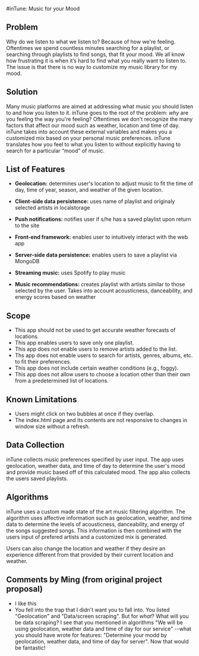 #inTune: Music for your Mood 

Problem 
------

Why do we listen to what we listen to? Because of how we're feeling. Oftentimes we spend countless minutes searching for a playlist, or searching through playlists to find songs, that fit your mood. We all know how frustrating it is when it’s hard to find what you really want to listen to. The issue is that there is no way to customize my music library for my mood. 

Solution
------

Many music platforms are aimed at addressing what music you should listen to and how you listen to it. inTune goes to the root of the problem: *why* are you feeling the way you're feeling? Oftentimes we don't recognize the many factors that affect our mood such as weather, location and time of day. inTune takes into account these external variables and makes you a customized mix based on your personal music preferences. inTune translates how you feel to what you listen to without explicitly having to search for a particular “mood” of music.

List of Features
------

- **Geolocation:** determines user's location to adjust music to fit the time of day, time of year, season, and weather of the given location.

- **Client-side data persistence:** uses name of playlist and originaly selected artists in localstorage

- **Push notifications:** notifies user if s/he has a saved playlist upon return to the site

- **Front-end framework:** enables user to intuitively interact with the web app

- **Server-side data persistence:** enables users to save a playlist via MongoDB

- **Streaming music:** uses Spotify to play music

- **Music recommendations:** creates playlist with artists similar to those selected by the user. Takes into account acousticness, danceability, and energy scores based on weather

Scope
------

- This app should not be used to get accurate weather forecasts of locations.
- This app enables users to save only one playlist.
- This app does not enable users to remove artists added to the list.
- Ths app does not enable users to search for artists, genres, albums, etc. to fit their preferences.
- This app does not include certain weather conditions (e.g., foggy).
- This app does not allow users to choose a location other than their own from a predetermined list of locations.

Known Limitations
------

- Users might click on two bubbles at once if they overlap.
- The index.html page and its contents are not responsive to changes in window size without a refresh.

Data Collection
------

inTune collects music preferences specified by user input. The app uses geolocation, weather data, and time of day to determine the user's mood and provide music based off of this calculated mood. The app also collects the users saved playlists. 

Algorithms
------

inTune uses a custom made state of the art music filtering algorithm. The algorithm uses affective information such as geolocation, weather, and time data to determine the levels of acousticness, danceability, and energy of the songs suggested songs. This information is then combined with the users input of prefered artists and a customized mix is generated.

Users can also change the location and weather if they desire an experience different from that provided by their current location and weather.

Comments by Ming (from original project proposal)
------
* I like this
* You fell into the trap that I didn't want you to fall into.  You listed "Geolocation" and "Data/screen scraping".  But for _what_?  What will you be data scraping?  I see that you mentioned in algorithms "We will be using geolocation, weather data and time of day for our service" --what you should have wrote for features: "Determine your modd by geolocation, weather data, and time of day for server".  Now that would be fantastic!
